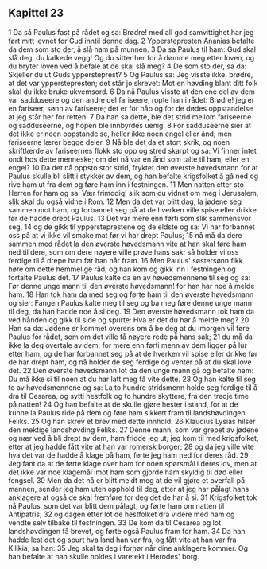## Kapittel 23

1 Da så Paulus fast på rådet og sa: Brødre! med all god samvittighet har jeg ført mitt levnet for Gud inntil denne dag.
2 Ypperstepresten Ananias befalte da dem som sto der, å slå ham på munnen.
3 Da sa Paulus til ham: Gud skal slå deg, du kalkede vegg! Og du sitter her for å dømme meg etter loven, og du bryter loven ved å befale at de skal slå meg?
4 De som sto der, sa da: Skjeller du ut Guds yppersteprest?
5 Og Paulus sa: Jeg visste ikke, brødre, at det var ypperstepresten; det står jo skrevet: Mot en høvding blant ditt folk skal du ikke bruke ukvemsord.
6 Da nå Paulus visste at den ene del av dem var sadduseere og den andre del fariseere, ropte han i rådet: Brødre! jeg er en fariseer, sønn av fariseere; det er for håp og for de dødes oppstandelse at jeg står her for retten.
7 Da han sa dette, ble det strid mellom fariseerne og sadduseerne, og hopen ble innbyrdes uenig.
8 For sadduseerne sier at det ikke er noen oppstandelse, heller ikke noen engel eller ånd; men fariseerne lærer begge deler.
9 Nå ble det da et stort skrik, og noen skriftlærde av fariseernes flokk sto opp og stred skarpt og sa: Vi finner intet ondt hos dette menneske; om det nå var en ånd som talte til ham, eller en engel?
10 Da det nå oppsto stor strid, fryktet den øverste høvedsmann for at Paulus skulle bli slitt i stykker av dem, og han befalte krigsfolket å gå ned og rive ham ut fra dem og føre ham inn i festningen.
11 Men natten etter sto Herren for ham og sa: Vær frimodig! slik som du vidnet om meg i Jerusalem, slik skal du også vidne i Rom.
12 Men da det var blitt dag, la jødene seg sammen mot ham, og forbannet seg på at de hverken ville spise eller drikke før de hadde drept Paulus.
13 Det var mere enn førti som slik sammensvor seg,
14 og de gikk til yppersteprestene og de eldste og sa: Vi har forbannet oss på at vi ikke vil smake mat før vi har drept Paulus;
15 nå må da dere sammen med rådet la den øverste høvedsmann vite at han skal føre ham ned til dere, som om dere nøyere ville prøve hans sak; så holder vi oss ferdige til å drepe ham før han når fram.
16 Men Paulus' søstersønn fikk høre om dette hemmelige råd, og han kom og gikk inn i festningen og fortalte Paulus det.
17 Paulus kalte da en av høvedsmennene til seg og sa: Før denne unge mann til den øverste høvedsmann! for han har noe å melde ham.
18 Han tok ham da med seg og førte ham til den øverste høvedsmann og sier: Fangen Paulus kalte meg til seg og ba meg føre denne unge mann til deg, da han hadde noe å si deg.
19 Den øverste høvedsmann tok ham da ved hånden og gikk til side og spurte: Hva er det du har å melde meg?
20 Han sa da: Jødene er kommet overens om å be deg at du imorgen vil føre Paulus for rådet, som om det ville få nøyere rede på hans sak;
21 du må da ikke la deg overtale av dem; for mere enn førti menn av dem ligger på lur etter ham, og de har forbannet seg på at de hverken vil spise eller drikke før de har drept ham, og nå holder de seg ferdige og venter på at du skal love det.
22 Den øverste høvedsmann lot da den unge mann gå og befalte ham: Du må ikke si til noen at du har latt meg få vite dette.
23 Og han kalte til seg to av høvedsmennene og sa: La to hundre stridsmenn holde seg ferdige til å dra til Cesarea, og sytti hestfolk og to hundre skyttere, fra den tredje time på natten!
24 Og han befalte at de skulle gjøre hester i stand, for at de kunne la Paulus ride på dem og føre ham sikkert fram til landshøvdingen Feliks.
25 Og han skrev et brev med dette innhold:
26 Klaudius Lysias hilser den mektige landshøvding Feliks.
27 Denne mann, som var grepet av jødene og nær ved å bli drept av dem, ham fridde jeg ut; jeg kom til med krigsfolket, etter at jeg hadde fått vite at han var romersk borger;
28 og da jeg ville vite hva det var de hadde å klage på ham, førte jeg ham ned for deres råd.
29 Jeg fant da at de førte klage over ham for noen spørsmål i deres lov, men at det ikke var noe klagemål imot ham som gjorde ham skyldig til død eller fengsel.
30 Men da det nå er blitt meldt meg at de vil gjøre et overfall på mannen, sender jeg ham uten opphold til deg, etter at jeg har pålagt hans anklagere at også de skal fremføre for deg det de har å si.
31 Krigsfolket tok nå Paulus, som det var blitt dem pålagt, og førte ham om natten til Antipatris,
32 og dagen etter lot de hestfolket dra videre med ham og vendte selv tilbake til festningen.
33 De kom da til Cesarea og lot landshøvdingen få brevet, og førte også Paulus fram for ham.
34 Da han hadde lest det og spurt hva land han var fra, og fått vite at han var fra Kilikia, sa han:
35 Jeg skal ta deg i forhør når dine anklagere kommer. Og han befalte at han skulle holdes i varetekt i Herodes' borg.
